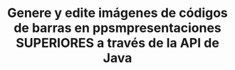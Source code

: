 ---
############################# Static ############################
layout: "auto-gen-gist"
draft: false
path: "es/assembly/java/barcode/ppsm/"
otherformats: PPT PPTX PPTM PPS PPSX POT POTX POTM ODP OTP 

############################# Head ############################
head_title: "Cree y agregue imágenes de código de barras en PPSM Presentaciones a través de la API de Java"
head_description: "GroupDocs.Assembly Java API admite la creación y adición de imágenes de código de barras dentro de archivos de presentación de PowerPoint (PPT, PPTX, PPTM, PPS, PPSX, PPSM, POT y ODP)."

############################# Header ############################
title: "Genere y edite imágenes de códigos de barras en ppsmpresentaciones SUPERIORES a través de la API de Java"
description: "GroupDocs.Assembly Java API permite a los programadores generar, editar e insertar imágenes de código de barras en PPSM presentaciones de PowerPoint dentro de aplicaciones Java y JSP."

######################### Download Button #######################
button:
    enable: true

############################# About ############################
about:
    enable: true
    title: "¿Cómo crear y administrar códigos de barras en presentaciones?"
    content: |
       La presentación es una gran forma de comunicación que permite tanto a las empresas como a las personas compartir información de manera coherente y sencilla. Los códigos de barras ahora se usan con mucha frecuencia en todo el mundo para administrar varias tareas importantes, como la identificación de productos, el seguimiento de piezas de automóviles, el inventario y la gestión de existencias, y muchas más. GroupDocs.Assembly Java API facilita a los programadores de software la creación e inserción de códigos de barras dentro de sus documentos de presentación con solo un par de líneas de código. Admite varios formatos de archivo de presentaciones, como PPT, PPTX, PPTM, PPS, PPSX, PPSM, POT, POTX, POTM, ODP y muchos más. Facilita el trabajo de los desarrolladores al permitirles ejecutar sus aplicaciones sin instalar ninguna aplicación de terceros o Microsoft Office en su dispositivo. Es compatible con varias funciones avanzadas para personalizar los códigos de barras en las diapositivas de la presentación, como configurar los colores frontal y posterior, configurar las fuentes, escalar la imagen del código de barras, ajustar el texto del código de barras, configurar la resolución de la imagen del código de barras y mucho más. 

############################# content ############################
steps:
    enable: true
    block:
    - title_left: "Generación de Códigos de Barras en PPSM Presentaciones"
      content_left: |
       El siguiente código Java explica cómo los desarrolladores pueden generar imágenes de código de barras utilizando diferentes simbologías admitidas y agregarlas a las diapositivas de presentación PPSM de Microsoft PowerPoint con muy poco esfuerzo y costo. 

      title_right: "Agregar códigos de barras en el archivo PPSM a través de Java"
      content_right: |
       * Cree una instancia de [DocumentAssembler](https://apireference.groupdocs.com/assembly/java/com.groupdocs.assembly/DocumentAssembler)
       * Llame a [AssembleDocument](https://apireference.groupdocs.com/assembly/java/com.groupdocs.assembly/DocumentAssembler#assembleDocument-java.io.InputStream-java.io.OutputStream-com.groupdocs.assembly.DataSourceInfo...-) método con los siguientes parámetros
          * Stream para leer un documento de plantilla.
          * Stream para escribir el documento resultante.
          * Opciones de carga y guardado de documentos.
          * Detalles Información sobre los objetos de origen de datos que se utilizarán.

      gisthash: "ebb6d8215f329f457f843e9a9fc48c9c"
      gistfile: "generate_barcodes_in_presentations.java"

    - title_left: "Requisitos del sistema"
      content_left: |
        Las API de GroupDocs.Assembly Java son compatibles con todas las principales plataformas y sistemas operativos. Puede generar documentos en Microsoft Word, Excel, PowerPoint, Outlook, OpenOffice y más de 50 formatos. Para obtener una guía completa de requisitos del sistema, visite [requisitos del sistema](https://docs.groupdocs.com/assembly/java/system-requirements/) Antes de ejecutar el código a continuación, asegúrese de tener los siguientes requisitos previos instalados en su sistema:
         * Sistemas Operativos: Microsoft Windows, Linux, Mac OS
         * Compatibilidad con versiones de Java: J2SE 7.0 (1.7), J2SE 8.0 (1.8) o superior
         * Obtenga la última versión de las API Java de GroupDocs.Assembly de [Maven](https://mvnrepository.com/artifact/com.groupdocs/groupdocs-assembly/)
        
      title_right: "Por qué usar GroupDocs.Assembly"
      content_right: |
        * Cree documentos personalizados a partir de plantillas.
        * Adjunte dinámicamente archivos adjuntos de correo electrónico.
        * No se requiere software adicional para crear y automatizar documentos.
        * Genera un documento de salida basado en la fuente de datos.
        * Insertar dinámicamente el contenido del documento en el informe
        * Aplicar fórmula durante el montaje de la hoja de cálculo.
        * Proporciona soporte para múltiples formatos de datos
        * Soporte de operaciones de datos secuenciales.

demos:
    enable: true
        

more_formats:
    enable: true


back_to_top:
    enable: true
---
